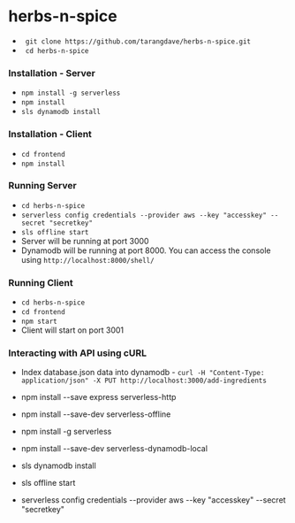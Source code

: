 # herbs-n-spice

+ ``` git clone https://github.com/tarangdave/herbs-n-spice.git```
+ ``` cd herbs-n-spice```

### Installation - Server

+ ``` npm install -g serverless ```
+ ``` npm install ```
+ ``` sls dynamodb install ```

### Installation - Client

+ ``` cd frontend ```
+ ``` npm install ```

### Running Server

+ ``` cd herbs-n-spice ```
+ ``` serverless config credentials --provider aws --key "accesskey" --secret "secretkey" ```
+ ``` sls offline start ```
+ Server will be running at port 3000
+ Dynamodb will be running at port 8000. You can access the console using ``` http://localhost:8000/shell/ ```

### Running Client

+ ``` cd herbs-n-spice ```
+ ``` cd frontend ```
+ ``` npm start ```
+ Client will start on port 3001

### Interacting with API using cURL

+ Index database.json data into dynamodb - ``` curl -H "Content-Type: application/json" -X PUT http://localhost:3000/add-ingredients ```


+ npm install --save express serverless-http
+ npm install --save-dev serverless-offline
+ npm install -g serverless
+ npm install --save-dev serverless-dynamodb-local
+ sls dynamodb install
+ sls offline start
+ serverless config credentials --provider aws --key "accesskey" --secret "secretkey"